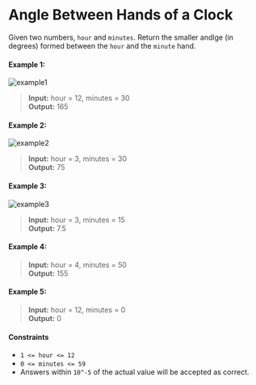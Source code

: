 # Angle Between Hands of a Clock

Given two numbers, `hour` and `minutes`. Return the smaller andlge (in degrees) formed between the `hour` and the `minute` hand.

#### Example 1:

![example1](https://assets.leetcode.com/uploads/2019/12/26/sample_1_1673.png)

> **Input:** hour = 12, minutes = 30<br>
**Output:** 165

#### Example 2:

![example2](https://assets.leetcode.com/uploads/2019/12/26/sample_2_1673.png)

> **Input:** hour = 3, minutes = 30<br>
**Output:** 75

#### Example 3:

![example3](https://assets.leetcode.com/uploads/2019/12/26/sample_3_1673.png)

> **Input:** hour = 3, minutes = 15<br>
**Output:** 7.5

#### Example 4:

> **Input:** hour = 4, minutes = 50<br>
**Output:** 155

#### Example 5:

> **Input:** hour = 12, minutes = 0<br>
**Output:** 0

#### Constraints

- `1 <= hour <= 12`
- `0 <= minutes <= 59`
- Answers within `10^-5` of the actual value will be accepted as correct.